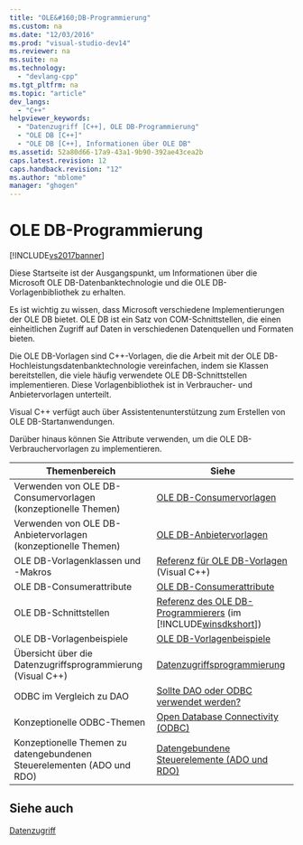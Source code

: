 ```yaml
---
title: "OLE&#160;DB-Programmierung"
ms.custom: na
ms.date: "12/03/2016"
ms.prod: "visual-studio-dev14"
ms.reviewer: na
ms.suite: na
ms.technology: 
  - "devlang-cpp"
ms.tgt_pltfrm: na
ms.topic: "article"
dev_langs: 
  - "C++"
helpviewer_keywords: 
  - "Datenzugriff [C++], OLE DB-Programmierung"
  - "OLE DB [C++]"
  - "OLE DB [C++], Informationen über OLE DB"
ms.assetid: 52a80d66-17a9-43a1-9b90-392ae43cea2b
caps.latest.revision: 12
caps.handback.revision: "12"
ms.author: "mblome"
manager: "ghogen"
---
```

# OLE&#160;DB-Programmierung
[!INCLUDE[vs2017banner](../../assembler/inline/includes/vs2017banner.md)]

Diese Startseite ist der Ausgangspunkt, um Informationen über die Microsoft OLE DB\-Datenbanktechnologie und die OLE DB\-Vorlagenbibliothek zu erhalten.  
  
 Es ist wichtig zu wissen, dass Microsoft verschiedene Implementierungen der OLE DB bietet.  OLE DB ist ein Satz von COM\-Schnittstellen, die einen einheitlichen Zugriff auf Daten in verschiedenen Datenquellen und Formaten bieten.  
  
 Die OLE DB\-Vorlagen sind C\+\+\-Vorlagen, die die Arbeit mit der OLE DB\-Hochleistungsdatenbanktechnologie vereinfachen, indem sie Klassen bereitstellen, die viele häufig verwendete OLE DB\-Schnittstellen implementieren.  Diese Vorlagenbibliothek ist in Verbraucher\- und Anbietervorlagen unterteilt.  
  
 Visual C\+\+ verfügt auch über Assistentenunterstützung zum Erstellen von OLE DB\-Startanwendungen.  
  
 Darüber hinaus können Sie Attribute verwenden, um die OLE DB\-Verbrauchervorlagen zu implementieren.  
  
|Themenbereich|Siehe|  
|-------------------|-----------|  
|Verwenden von OLE DB\-Consumervorlagen \(konzeptionelle Themen\)|[OLE DB\-Consumervorlagen](../../data/oledb/ole-db-consumer-templates-cpp.md)|  
|Verwenden von OLE DB\-Anbietervorlagen \(konzeptionelle Themen\)|[OLE DB\-Anbietervorlagen](../../data/oledb/ole-db-provider-templates-cpp.md)|  
|OLE DB\-Vorlagenklassen und \-Makros|[Referenz für OLE DB\-Vorlagen](../../data/oledb/ole-db-templates.md) \(Visual C\+\+\)|  
|OLE DB\-Consumerattribute|[OLE DB\-Consumerattribute](../../windows/ole-db-consumer-attributes.md)|  
|OLE DB\-Schnittstellen|[Referenz des OLE DB\-Programmierers](https://msdn.microsoft.com/en-us/library/ms713643.aspx) \(im [!INCLUDE[winsdkshort](../../atl/reference/includes/winsdkshort_md.md)]\)|  
|OLE DB\-Vorlagenbeispiele|[OLE DB\-Vorlagenbeispiele](assetId:///08958863-0b5f-41ad-ae99-fca7440c553c)|  
|Übersicht über die Datenzugriffsprogrammierung \(Visual C\+\+\)|[Datenzugriffsprogrammierung](../../data/data-access-programming-mfc-atl.md)|  
|ODBC im Vergleich zu  DAO|[Sollte DAO oder ODBC verwendet werden?](../../data/should-i-use-dao-or-odbc-q.md)|  
|Konzeptionelle ODBC\-Themen|[Open Database Connectivity \(ODBC\)](../../data/odbc/open-database-connectivity-odbc.md)|  
|Konzeptionelle Themen zu datengebundenen Steuerelementen \(ADO und RDO\)|[Datengebundene Steuerelemente \(ADO und RDO\)](../../data/ado-rdo/data-bound-controls-ado-and-rdo.md)|  
  
## Siehe auch  
 [Datenzugriff](../Topic/Data%20Access%20in%20Visual%20C++.md)